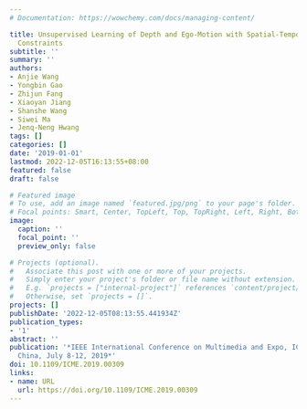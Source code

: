 ```yaml
---
# Documentation: https://wowchemy.com/docs/managing-content/

title: Unsupervised Learning of Depth and Ego-Motion with Spatial-Temporal Geometric
  Constraints
subtitle: ''
summary: ''
authors:
- Anjie Wang
- Yongbin Gao
- Zhijun Fang
- Xiaoyan Jiang
- Shanshe Wang
- Siwei Ma
- Jenq-Neng Hwang
tags: []
categories: []
date: '2019-01-01'
lastmod: 2022-12-05T16:13:55+08:00
featured: false
draft: false

# Featured image
# To use, add an image named `featured.jpg/png` to your page's folder.
# Focal points: Smart, Center, TopLeft, Top, TopRight, Left, Right, BottomLeft, Bottom, BottomRight.
image:
  caption: ''
  focal_point: ''
  preview_only: false

# Projects (optional).
#   Associate this post with one or more of your projects.
#   Simply enter your project's folder or file name without extension.
#   E.g. `projects = ["internal-project"]` references `content/project/deep-learning/index.md`.
#   Otherwise, set `projects = []`.
projects: []
publishDate: '2022-12-05T08:13:55.441934Z'
publication_types:
- '1'
abstract: ''
publication: '*IEEE International Conference on Multimedia and Expo, ICME 2019, Shanghai,
  China, July 8-12, 2019*'
doi: 10.1109/ICME.2019.00309
links:
- name: URL
  url: https://doi.org/10.1109/ICME.2019.00309
---
```

